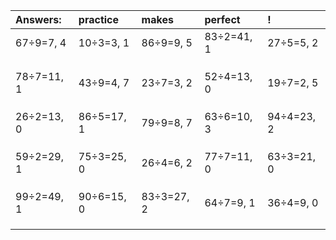 | Answers: | practice | makes | perfect | ! |
| :--- | :--- | :--- | :--- | :--- |
| 67÷9=7, 4 | 10÷3=3, 1 | 86÷9=9, 5 | 83÷2=41, 1 | 27÷5=5, 2 | 
|   |   |   |   |   | 
|   |   |   |   |   | 
|   |   |   |   |   | 
| 78÷7=11, 1 | 43÷9=4, 7 | 23÷7=3, 2 | 52÷4=13, 0 | 19÷7=2, 5 | 
|   |   |   |   |   | 
|   |   |   |   |   | 
|   |   |   |   |   | 
| 26÷2=13, 0 | 86÷5=17, 1 | 79÷9=8, 7 | 63÷6=10, 3 | 94÷4=23, 2 | 
|   |   |   |   |   | 
|   |   |   |   |   | 
|   |   |   |   |   | 
| 59÷2=29, 1 | 75÷3=25, 0 | 26÷4=6, 2 | 77÷7=11, 0 | 63÷3=21, 0 | 
|   |   |   |   |   | 
|   |   |   |   |   | 
|   |   |   |   |   | 
| 99÷2=49, 1 | 90÷6=15, 0 | 83÷3=27, 2 | 64÷7=9, 1 | 36÷4=9, 0 | 
|   |   |   |   |   | 
|   |   |   |   |   | 
|   |   |   |   |   | 
